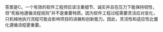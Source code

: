 答案是C。一个有效的软件工程师应该注重细节、诚实并且在压力下能保持韧性，但“死板地遵循流程规则”并不是重要特质。因为软件工程过程需要灵活应对变化，只机械地执行流程可能会影响项目的进展和创新能力。因此，灵活性和适应性比僵化遵循流程更重要。